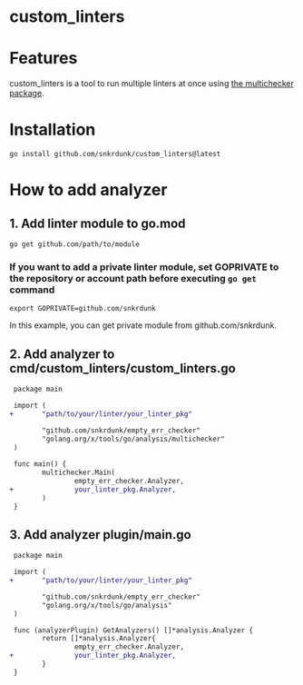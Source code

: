 # custom_linters

# Features

custom_linters is a tool to run multiple linters at once using [the multichecker package](https://pkg.go.dev/golang.org/x/tools/go/analysis/multichecker).

# Installation

```console
go install github.com/snkrdunk/custom_linters@latest
```

# How to add analyzer

## 1. Add linter module to go.mod

```console
go get github.com/path/to/module
```

### **If you want to add a private linter module, set GOPRIVATE to the repository or account path before executing `go get` command**
```console
export GOPRIVATE=github.com/snkrdunk
```
In this example, you can get private module from github.com/snkrdunk.

## 2. Add analyzer to cmd/custom_linters/custom_linters.go

```diff
 package main

 import (
+       "path/to/your/linter/your_linter_pkg"

        "github.com/snkrdunk/empty_err_checker"
        "golang.org/x/tools/go/analysis/multichecker"
 )
 
 func main() {
        multichecker.Main(
                empty_err_checker.Analyzer,
+               your_linter_pkg.Analyzer,
        )
 }
```

## 3. Add analyzer plugin/main.go

```diff
 package main

 import (
+       "path/to/your/linter/your_linter_pkg"

        "github.com/snkrdunk/empty_err_checker"
        "golang.org/x/tools/go/analysis"
 )

 func (analyzerPlugin) GetAnalyzers() []*analysis.Analyzer {
        return []*analysis.Analyzer{
                empty_err_checker.Analyzer,
+               your_linter_pkg.Analyzer,
        }
 }
```
